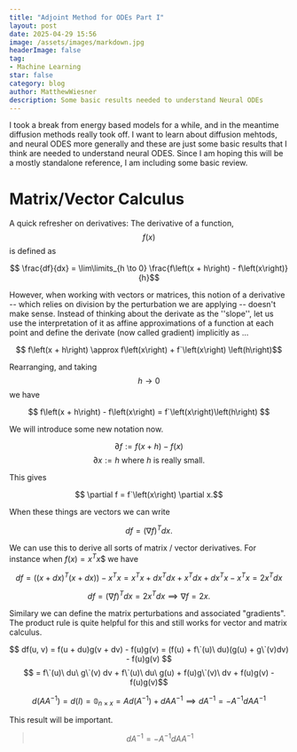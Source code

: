 ```yaml
---
title: "Adjoint Method for ODEs Part I"
layout: post
date: 2025-04-29 15:56
image: /assets/images/markdown.jpg
headerImage: false
tag:
- Machine Learning
star: false
category: blog
author: MatthewWiesner
description: Some basic results needed to understand Neural ODEs
---
```


I took a break from energy based models for a while, and in the meantime diffusion methods really took off.
I want to learn about diffusion mehtods, and neural ODES more generally and these are just some basic results that
I think are needed to understand neural ODES. Since I am hoping this will be a mostly standalone reference, I am including
some basic review.

# Matrix/Vector Calculus

A quick refresher on derivatives: The derivative of a function, $$f\left(x\right)$$ is defined as 

$$ \frac{df}{dx} = \lim\limits_{h \to 0} \frac{f\left(x + h\right) - f\left(x\right)}{h}$$ 

However, when working with vectors or matrices, this notion of a derivative -- which relies on division by the perturbation
we are applying -- doesn't make sense. Instead of thinking about the derivate as the ''slope'', let us use the interpretation of it
as affine approximations of a function at each point and define the derivate (now called gradient) implicitly as ...

$$ f\left(x + h\right) \approx f\left(x\right) + f`\left(x\right) \left(h\right)$$

Rearranging, and taking $$h \to 0$$ we have 

$$ f\left(x + h\right) - f\left(x\right) = f`\left(x\right)\left(h\right) $$

We will introduce some new notation now. 

$$ \partial f := f\left(x + h\right) - f\left(x\right) $$
$$ \partial x := h \mbox{ where }  h \mbox{ is really small}.$$

This gives

$$ \partial f = f`\left(x\right) \partial x.$$

When these things are vectors we can write

$$ df = \left(\nabla f\right)^T dx.$$

We can use this to derive all sorts of matrix / vector derivatives. For instance when $f\left(x\right) = x^T x$$ we have

$$ df = \left(\left(x + dx\right)^T \left(x + dx\right)\right)  - x^T x = x^T x + dx^Tdx + x^T dx + dx^T x - x^T x = 2x^T dx$$ 

$$ df = \left(\nabla f\right)^T dx = 2x^T dx \implies \nabla f = 2x.$$

Similary we can define the matrix perturbations and associated "gradients". The product rule is quite helpful for this and still works for vector and matrix calculus.

$$ df(u, v) = f(u + du)g(v + dv) - f(u)g(v) = (f(u) + f\`(u)\ du)(g(u) + g\`(v)dv) - f(u)g(v) $$
$$ = f\`(u)\ du\ g\`(v) dv + f\`(u)\ du\ g(u) + f(u)g\`(v)\ dv + f(u)g(v) - f(u)g(v)$$  

$$d\left(AA^{-1}\right) = d\left(I\right) = \mathbb{0}_{n \times x} = Ad(A^{-1}) + dAA^{-1} \implies dA^{-1} = - A^{-1} dA A^{-1}$$

This result will be important.

>$$ dA^{-1} = - A^{-1} dA A^{-1} $$
